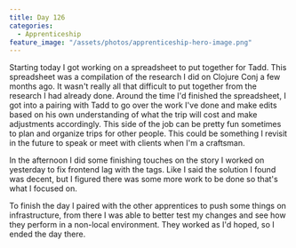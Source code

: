 ```yaml
---
title: Day 126
categories:
  - Apprenticeship
feature_image: "/assets/photos/apprenticeship-hero-image.png"
---
```


Starting today I got working on a spreadsheet to put together for Tadd. This spreadsheet was a compilation
of the research I did on Clojure Conj a few months ago. It wasn't really all that difficult to put together
from the research I had already done. Around the time I'd finished the spreadsheet, I got into a
pairing with Tadd to go over the work I've done and make edits based on his own understanding of
what the trip will cost and make adjustments accordingly. This side of the job can be pretty fun sometimes
to plan and organize trips for other people. This could be something I revisit in the future to
speak or meet with clients when I'm a craftsman.

In the afternoon I did some finishing touches on the story I worked on yesterday to fix frontend lag with
the tags. Like I said the solution I found was decent, but I figured there was some more work to be done
so that's what I focused on.

To finish the day I paired with the other apprentices to push some things on infrastructure, from there
I was able to better test my changes and see how they perform in a non-local environment. They worked as
I'd hoped, so I ended the day there.